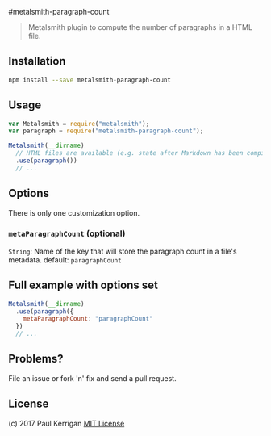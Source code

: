 #metalsmith-paragraph-count

> Metalsmith plugin to compute the number of paragraphs in a HTML file.

## Installation

```bash
npm install --save metalsmith-paragraph-count
```
## Usage

```javascript
var Metalsmith = require("metalsmith");
var paragraph = require("metalsmith-paragraph-count");

Metalsmith(__dirname)
  // HTML files are available (e.g. state after Markdown has been compiled).
  .use(paragraph())
  // ...

```

## Options

There is only one customization option.

### `metaParagraphCount` (optional)
`String`: Name of the key that will store the paragraph count in a file's metadata.
default: `paragraphCount`

## Full example with options set

```javascript
Metalsmith(__dirname)
  .use(paragraph({
    metaParagraphCount: "paragraphCount"
  })
  // ...
```

## Problems?
File an issue or fork 'n' fix and send a pull request.

## License
(c) 2017 Paul Kerrigan
[MIT License](majodev.mit-license.org)
